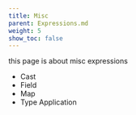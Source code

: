 ```yaml
---
title: Misc
parent: Expressions.md
weight: 5
show_toc: false
---
```


this page is about misc expressions
 - Cast
 - Field
 - Map
 - Type Application
